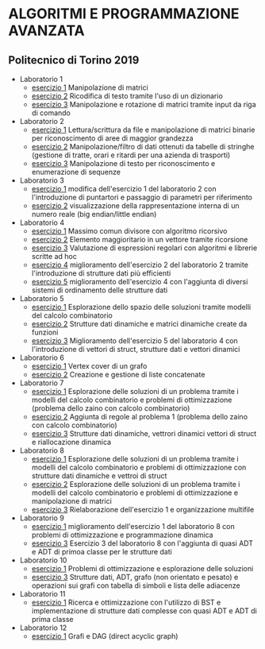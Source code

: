 # ALGORITMI E PROGRAMMAZIONE AVANZATA
## Politecnico di Torino 2019

* Laboratorio 1
  + [esercizio 1](https://github.com/lorenzobellino/APA/tree/master/L01/E01)
    Manipolazione di matrici
  + [esercizio 2](https://github.com/lorenzobellino/APA/tree/master/L01/E02)
    Ricodifica di testo tramite l'uso di un dizionario
  + [esercizio 3](https://github.com/lorenzobellino/APA/tree/master/L01/E03)
    Manipolazione e rotazione di matrici tramite input da riga di comando
* Laboratorio 2
  + [esercizio 1](https://github.com/lorenzobellino/APA/tree/master/L02/E01)
    Lettura/scrittura da file e manipolazione di matrici binarie per riconoscimento di aree di maggior grandezza
  + [esercizio 2](https://github.com/lorenzobellino/APA/tree/master/L02/E02)
    Manipolazione/filtro di dati ottenuti da tabelle di stringhe (gestione di tratte, orari e ritardi per una azienda di trasporti)
  + [esercizio 3](https://github.com/lorenzobellino/APA/tree/master/L02/E03)
    Manipolazione di testo per riconoscimento e enumerazione di sequenze
* Laboratorio 3
  + [esercizio 1](https://github.com/lorenzobellino/APA/tree/master/L03/E01)
    modifica dell'esercizio 1 del laboratorio 2 con l'introduzione di puntartori e passaggio di parametri per riferimento
  + [esercizio 2](https://github.com/lorenzobellino/APA/tree/master/L03/E02)
    visualizzazione della rappresentazione interna di un numero reale (big endian/little endian)
* Laboratorio 4
  + [esercizio 1](https://github.com/lorenzobellino/APA/tree/master/L04/E01)
    Massimo comun divisore con algoritmo ricorsivo
  + [esercizio 2](https://github.com/lorenzobellino/APA/tree/master/L04/E02)
    Elemento maggioritario in un vettore tramite ricorsione
  + [esercizio 3](https://github.com/lorenzobellino/APA/tree/master/L04/E03)
    Valutazione di espressioni regolari con algoritmi e librerie scritte ad hoc 
  + [esercizio 4](https://github.com/lorenzobellino/APA/tree/master/L04/E04)
    miglioramento dell'esercizio 2 del laboratorio 2 tramite l'introduzione di strutture dati più efficienti
  + [esercizio 5](https://github.com/lorenzobellino/APA/tree/master/L04/E05)
    miglioramento dell'esercizio 4 con l'aggiunta di diversi sistemi di ordinamento delle strutture dati
* Laboratorio 5
  + [esercizio 1](https://github.com/lorenzobellino/APA/tree/master/L05/E01)
    Esplorazione dello spazio delle soluzioni tramite modelli del calcolo combinatorio
  + [esercizio 2](https://github.com/lorenzobellino/APA/tree/master/L05/E02)
    Strutture dati dinamiche e matrici dinamiche create da funzioni
  + [esercizio 3](https://github.com/lorenzobellino/APA/tree/master/L05/E03)
    Miglioramento dell'esercizio 5 del laboratorio 4 con l'introduzione di vettori di struct, strutture dati e vettori dinamici
* Laboratorio 6
  + [esercizio 1](https://github.com/lorenzobellino/APA/tree/master/L06/E01)
    Vertex cover di un grafo
  + [esercizio 2](https://github.com/lorenzobellino/APA/tree/master/L06/E02)
    Creazione e gestione di liste concatenate
* Laboratorio 7
  + [esercizio 1](https://github.com/lorenzobellino/APA/tree/master/L07/E01)
    Esplorazione delle soluzioni di un problema tramite i modelli del calcolo combinatorio e problemi di ottimizzazione (problema dello zaino con calcolo combinatorio)
  + [esercizio 2](https://github.com/lorenzobellino/APA/tree/master/L07/E02)
    Aggiunta di regole al problema 1 (problema dello zaino con calcolo combinatorio)
  + [esercizio 3](https://github.com/lorenzobellino/APA/tree/master/L07/E03)
    Strutture dati dinamiche, vettrori dinamici vettori di struct e riallocazione dinamica
* Laboratorio 8
  + [esercizio 1](https://github.com/lorenzobellino/APA/tree/master/L08/E01)
    Esplorazione delle soluzioni di un problema tramite i modelli del calcolo combinatorio e problemi di ottimizzazione con strutture dati dinamiche e vettroi di struct
  + [esercizio 2](https://github.com/lorenzobellino/APA/tree/master/L08/E02)
    Esplorazione delle soluzioni di un problema tramite i modelli del calcolo combinatorio e problemi di ottimizzazione e manipolazione di matrici
  + [esercizio 3](https://github.com/lorenzobellino/APA/tree/master/L08/E03)
    Rielaborazione dell'esercizio 1 e organizzazione multifile
* Laboratorio 9
  + [esercizio 1](https://github.com/lorenzobellino/APA/tree/master/L09/E01)
    miglioramento dell'esercizio 1 del laboratorio 8 con problemi di ottimizzazione e programmazione dinamica
  + [esercizio 3](https://github.com/lorenzobellino/APA/tree/master/L09/E03)
    Esercizio 3 del laboratorio 8 con l'aggiunta di quasi ADT e ADT di primoa classe per le strutture dati
* Laboratorio 10
  + [esercizio 1](https://github.com/lorenzobellino/APA/tree/master/L10/E01)
    Problemi di ottimizzazione e esplorazione delle soluzioni
  + [esercizio 3](https://github.com/lorenzobellino/APA/tree/master/L10/E03)
    Strutture dati, ADT, grafo (non orientato e pesato) e operazioni sui grafi con tabella di simboli e lista delle adiacenze
* Laboratorio 11
  + [esercizio 1](https://github.com/lorenzobellino/APA/tree/master/L11/E01)
    Ricerca e ottimizzazione con l'utilizzo di BST e implementazione di strutture dati complesse con quasi ADT e ADT di prima classe
* Laboratorio 12
  + [esercizio 1](https://github.com/lorenzobellino/APA/tree/master/L12/E01)
    Grafi e DAG (direct acyclic graph)
